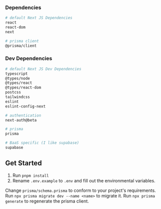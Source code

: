 ### Dependencies

```bash
# default Next JS Dependencies
react
react-dom
next

# prisma client
@prisma/client
```

### Dev Dependencies

```bash
# default Next JS Dev Dependencies
typescript
@types/node
@types/react
@types/react-dom
postcss
tailwindcss
eslint
eslint-config-next

# authentication
next-auth@beta

# prisma
prisma

# BaaS specific (I like supabase)
supabase
```

## Get Started

1. Run `pnpm install`
1. Rename `.env.example` to `.env` and fill out the environmental variables.

Change `prisma/schema.prisma` to conform to your project's requirements.
Run `npx prisma migrate dev --name <name>` to migrate it.
Run `npx prisma generate` to regenerate the prisma client.
